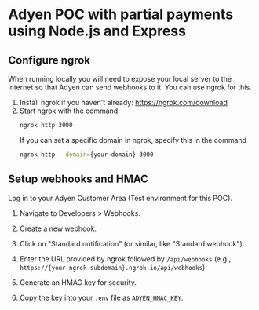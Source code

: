 # Adyen POC with partial payments using Node.js and Express

## Configure ngrok
When running locally you will need to expose your local server to the internet so that Adyen can send webhooks to it. You can use ngrok for this.
1. Install ngrok if you haven't already: https://ngrok.com/download
2. Start ngrok with the command:
   ```bash
   ngrok http 3000
   ```
    If you can set a specific domain in ngrok, specify this in the command
    ```bash
    ngrok http --domain={your-domain} 3000
    ```

## Setup webhooks and HMAC
Log in to your Adyen Customer Area (Test environment for this POC).

1. Navigate to Developers > Webhooks.

1. Create a new webhook.
1. Click on "Standard notification" (or similar, like "Standard webhook").
1. Enter the URL provided by ngrok followed by `/api/webhooks` (e.g., `https://{your-ngrok-subdomain}.ngrok.io/api/webhooks`).
1. Generate an HMAC key for security.
1. Copy the key into your `.env` file as `ADYEN_HMAC_KEY`.
